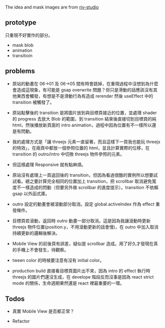 The idea and mask images are from [riv-studio](https://www.riv-studio.com/projects)

## prototype

只重現不好實作的部分。

- mask blob
- animation
- transitioin

## problems

- 原站的動畫在 06->01 及 06->05 間有時會跳掉，在重現過程中沒想到為什麼會造成這現象，有可能是 gsap overwrite 問題？但只是滑動的話應該沒有其他東西會觸發，有想是不是滑動行為有造成 rerender 然後 useEffect 中的 transition 被觸發了。

- 原站點擊後的 transition 是將圖片放到與目標頁接近的位置，並處理 shader 的 progress 去放大 Blob 的範圍，到 transition 結束後直接切到目標頁的純 html，然後播放新頁面的 intro animation，過程中因為位置有不一樣所以還是有閃動。

- 我的處理方式是「讓 threejs 元素一直留著，而且這樣下一頁我也能玩 threejs 的特效」，在兩頁中都放一個參照位置的 html，並且計算實際的位移，在 transition 的 outro/intro 中切換 threejs 物件參照的元素。

- 但這樣處理 Responsive 就有點麻煩。

- 原站沒有處理上一頁返回後的 transition，但因為看過很酷的實例所以想要試試看。總之要計算完全相同的位置加上 transition，把 scrollbar 取消避免寬度不一樣造成的閃動（但要另外做 scrollbar 的進度提示）。transition 不依賴 gsap 以外函式庫。

- outro 設定的動畫會被滾動部分取消。設定 global.activeIndex 作為 effect 重發條件。

- 目標頁若滾動，返回時 outro 動畫一部分取消。這是因為我讓滾動時更新 threejs 物件位置(position.y，不用滾動更新的話會慢)，在 outro 中加入取消持續更新的邏輯後解決。

- Mobile View 的前後頁有誤差，疑似是 scrollbar 造成。用了好久才發現在真的手機上不會發生，待觀察。

- tween color 的時候要注意有沒有 initial color。

- production build 直接看目標頁圖片出不來，因為 intro 的 effect 執行時 threejs 的圖片們還沒生成，在 develope 階段反而沒事是因為 react strict mode 的關係，生命週期果然還是 react 裡最重要的一環。

## Todos

- 真實 Mobile View 是否都正常？

- Refactor

